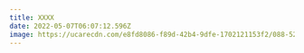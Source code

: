 ```yaml
---
title: XXXX
date: 2022-05-07T06:07:12.596Z
image: https://ucarecdn.com/e8fd8086-f89d-42b4-9dfe-1702121153f2/088-52i8215.jpeg
---
```

